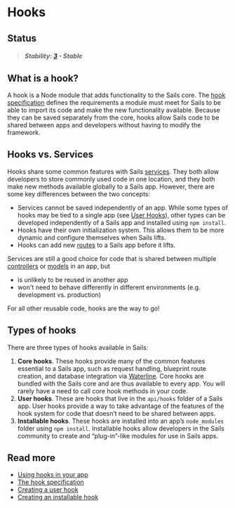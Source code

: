 # Hooks

## Status

> ##### Stability: [3](http://nodejs.org/api/documentation.html#documentation_stability_index) - Stable

## What is a hook?

A hook is a Node module that adds functionality to the Sails core.  The [hook specification](#/documentation/concepts/extending-sails/Hooks/hookspec) defines the requirements a module must meet for Sails to be able to import its code and make the new functionality available.  Because they can be saved separately from the core, hooks allow Sails code to be shared between apps and developers without having to modify the framework.

## Hooks vs. Services

Hooks share some common features with Sails [services](#/documentation/concepts/Services).  They both allow developers to store commonly used code in one location, and they both make new methods available globally to a Sails app.  However, there are some key differences between the two concepts:

* Services cannot be saved independently of an app.  While some types of hooks may be tied to a single app (see [User Hooks](#/documentation/concepts/extending-sails/Hooks/userhooks.html)), other types can be developed independently of a Sails app and installed using `npm install`.
* Hooks have their own initialization system.  This allows them to be more dynamic and configure themselves when Sails lifts.
* Hooks can add new [routes](#/documentation/concepts/Routes) to a Sails app before it lifts.

Services are still a good choice for code that is shared between multiple [controllers](#/documentation/concepts/Controllers) or [models](http://sailsjs.org/#/documentation/concepts/ORM) in an app, but
* is unlikely to be reused in another app 
* won't need to behave differently in different environments (e.g. development vs. production)

For all other reusable code, hooks are the way to go!

## Types of hooks

There are three types of hooks available in Sails:

1. **Core hooks**.  These hooks provide many of the common features essential to a Sails app, such as request handling, blueprint route creation, and database integration via [Waterline](http://sailsjs.org/#/documentation/concepts/ORM).  Core hooks are bundled with the Sails core and are thus available to every app.  You will rarely have a need to call core hook methods in your code.
2. **User hooks**.  These are hooks that live in the `api/hooks` folder of a Sails app.  User hooks provide a way to take advantage of the features of the hook system for code that doesn&rsquo;t need to be shared between apps.
3. **Installable hooks**.  These hooks are installed into an app&rsquo;s `node_modules` folder using `npm install`.  Installable hooks allow developers in the Sails community to create and  &ldquo;plug-in&rdquo;-like modules for use in Sails apps.

## Read more
* [Using hooks in your app](#/documentation/concepts/extending-sails/Hooks/usinghooks.html)
* [The hook specification](#/documentation/concepts/extending-sails/Hooks/hookspec)
* [Creating a user hook](#/documentation/concepts/extending-sails/Hooks/userhooks.html)
* [Creating an installable hook](#/documentation/concepts/extending-sails/Hooks/installablehooks.html)


<docmeta name="uniqueID" value="Hooks74998">
<docmeta name="displayName" value="Hooks">
<docmeta name="stabilityIndex" value="3">
